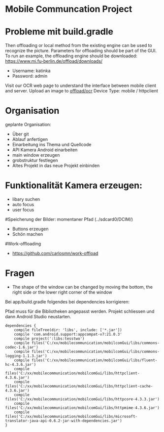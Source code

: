 # Mobile Communcation Project

# Probleme mit build.gradle

Then offloading or local method from the existing engine can be used to recognize the picture.
Parameters for offloading should be part of the GUI.
To run an example, the offloading engine should be downloaded:
https://www.mi.fu-berlin.de/offload/downloads/

* Username: katinka
* Password: admin

Visit our OCR web page to understand the interface between mobile client and server.
Upload an image to [offload/ocr](https://www.mi.fu-berlin.de/offload/ocr/)
Device Type: mobile / httpclient

# Organisation
geplante Organisation:
* Über git
* Ablauf anfertigen
* Einarbeitung ins Thema und Quellcode 
* API Kamera Android einarbeiten 
* main window erzeugen
* grobstruktur festlegen
* Altes Projekt in das neue Projekt einbinden 


# Funktionalität Kamera erzeugen: 
* libary suchen
* auto focus 
* user focus 


#Speicherung der Bilder: momentaner Pfad (../sdcard0/DCIM/)
* Buttons erzeugen
* Schön machen

#Work-offloading 
* https://github.com/carlosmn/work-offload

# Fragen 
* The shape of the window can be changed by moving the bottom, the right side or the
lower right corner of the window


<p>Bei app/build.gradle folgendes bei dependencies korrigieren:

Pfad muss für die Bibliotheken angepasst werden. Projekt schliessen und dann Android Studio neustarten.</p>
<pre><code>dependencies {
    compile fileTree(dir: 'libs', include: ['*.jar'])
    compile 'com.android.support:appcompat-v7:21.0.3'
    compile project(':libs:tesstwo')
    compile files('C:/xx/mobilecommunication/mobilcomGui/libs/commons-codec-1.6.jar')
    compile files('C:/xx/mobilecommunication/mobilcomGui/libs/commons-logging-1.1.3.jar')
    compile files('C:/xx/mobilecommunication/mobilcomGui/libs/fluent-hc-4.3.6.jar')
    compile files('C:/xx/mobilecommunication/mobilcomGui/libs/httpclient-4.3.6.jar')
    compile files('C:/xx/mobilecommunication/mobilcomGui/libs/httpclient-cache-4.3.6.jar')
    compile files('C:/xx/mobilecommunication/mobilcomGui/libs/httpcore-4.3.3.jar')
    compile files('C:/xx/mobilecommunication/mobilcomGui/libs/httpmime-4.3.6.jar')
    compile files('C:/xx/mobilecommunication/mobilcomGui/libs/microsoft-translator-java-api-0.6.2-jar-with-dependencies.jar')
}</code></pre>

